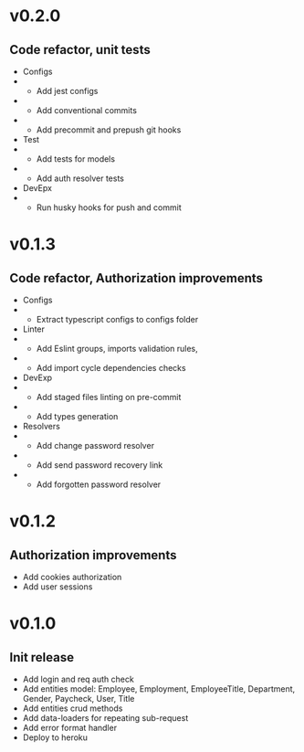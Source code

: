 # v0.2.0
## Code refactor, unit tests
- Configs
- - Add jest configs
- - Add conventional commits
- - Add precommit and prepush git hooks
- Test
- - Add tests for models
- - Add auth resolver tests
- DevEpx
- - Run husky hooks for push and commit

# v0.1.3
## Code refactor, Authorization improvements
- Configs
- - Extract typescript configs to configs folder
- Linter
- - Add Eslint groups, imports validation rules,
- - Add import cycle dependencies checks
- DevExp
- - Add staged files linting on pre-commit
- - Add types generation
- Resolvers
- - Add change password resolver
- - Add send password recovery link
- - Add forgotten password resolver

# v0.1.2
## Authorization improvements
- Add cookies authorization
- Add user sessions

# v0.1.0
## Init release
- Add login and req auth check
- Add entities model:
  Employee,
  Employment,
  EmployeeTitle,
  Department,
  Gender,
  Paycheck,
  User,
  Title
- Add entities crud methods
- Add data-loaders for repeating sub-request   
- Add error format handler  
- Deploy to heroku  
